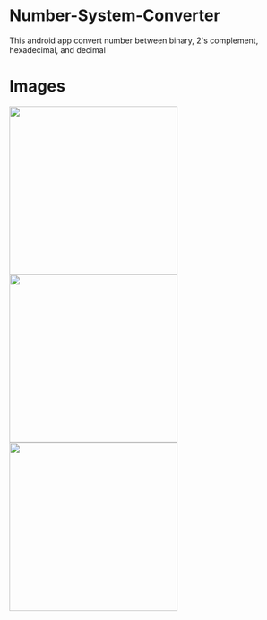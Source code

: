 # Number-System-Converter
This android app convert number between binary, 2's complement, hexadecimal, and decimal

# Images
<img src="images/image1.jpg" width="300"> <img src="images/image2.jpg" width="300"> <img src="images/image3.jpg" width="300">
